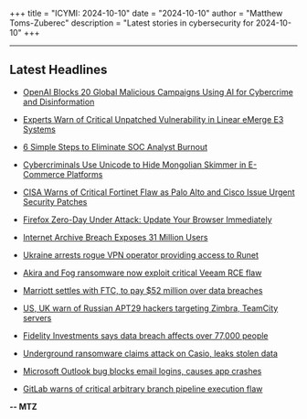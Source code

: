 +++
title = "ICYMI: 2024-10-10"
date = "2024-10-10"
author = "Matthew Toms-Zuberec"
description = "Latest stories in cybersecurity for 2024-10-10"
+++

---------------------------------------------------------------------------
## Latest Headlines
- [OpenAI Blocks 20 Global Malicious Campaigns Using AI for Cybercrime and Disinformation](https://thehackernews.com/2024/10/openai-blocks-20-global-malicious.html)

- [Experts Warn of Critical Unpatched Vulnerability in Linear eMerge E3 Systems](https://thehackernews.com/2024/10/experts-warn-of-critical-unpatched.html)

- [6 Simple Steps to Eliminate SOC Analyst Burnout](https://thehackernews.com/2024/10/6-simple-steps-to-eliminate-soc-analyst.html)

- [Cybercriminals Use Unicode to Hide Mongolian Skimmer in E-Commerce Platforms](https://thehackernews.com/2024/10/cybercriminals-use-unicode-to-hide.html)

- [CISA Warns of Critical Fortinet Flaw as Palo Alto and Cisco Issue Urgent Security Patches](https://thehackernews.com/2024/10/cisa-warns-of-critical-fortinet-flaw-as.html)

- [Firefox Zero-Day Under Attack: Update Your Browser Immediately](https://thehackernews.com/2024/10/mozilla-warns-of-active-exploitation-in.html)

- [Internet Archive Breach Exposes 31 Million Users](https://www.wired.com/story/internet-archive-hacked/)

- [Ukraine arrests rogue VPN operator providing access to Runet](https://www.bleepingcomputer.com/news/legal/ukraine-arrests-rogue-vpn-operator-providing-access-to-runet/)

- [Akira and Fog ransomware now exploit critical Veeam RCE flaw](https://www.bleepingcomputer.com/news/security/akira-and-fog-ransomware-now-exploiting-critical-veeam-rce-flaw/)

- [Marriott settles with FTC, to pay $52 million over data breaches](https://www.bleepingcomputer.com/news/legal/marriott-settles-with-ftc-to-pay-52-million-over-data-breaches/)

- [US, UK warn of Russian APT29 hackers targeting Zimbra, TeamCity servers](https://www.bleepingcomputer.com/news/security/us-uk-warn-of-russian-apt29-hackers-targeting-zimbra-teamcity-servers/)

- [Fidelity Investments says data breach affects over 77,000 people](https://www.bleepingcomputer.com/news/security/fidelity-investments-says-data-breach-affects-over-77-000-people/)

- [Underground ransomware claims attack on Casio, leaks stolen data](https://www.bleepingcomputer.com/news/security/underground-ransomware-claims-attack-on-casio-leaks-stolen-data/)

- [Microsoft Outlook bug blocks email logins, causes app crashes](https://www.bleepingcomputer.com/news/microsoft/microsoft-outlook-bug-blocks-email-logins-causes-app-crashes/)

- [GitLab warns of critical arbitrary branch pipeline execution flaw](https://www.bleepingcomputer.com/news/security/gitlab-warns-of-critical-arbitrary-branch-pipeline-execution-flaw/)

**-- MTZ**